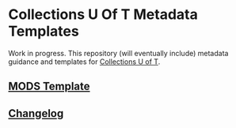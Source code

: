 # Collections U Of T Metadata Templates

Work in progress. This repository (will eventually include) metadata guidance and templates for [Collections U of T](https://collections.library.utoronto.ca).

## [MODS Template](collections_uoft_mods_map.xml)

## [Changelog](CHANGELOG.md)

